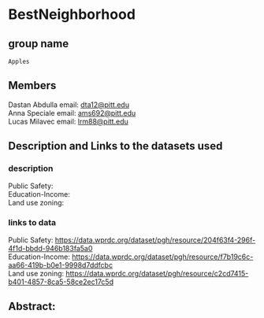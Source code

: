 # BestNeighborhood
## group name
    Apples
## Members
Dastan Abdulla
email: dta12@pitt.edu </br>
Anna Speciale
email: ams692@pitt.edu </br>
Lucas Milavec
email: lrm88@pitt.edu </br>
## Description and Links to the datasets used
### description
Public Safety:</br>
Education-Income:</br>
Land use zoning:</br>
### links to data
Public Safety: https://data.wprdc.org/dataset/pgh/resource/204f63f4-296f-4f1d-bbdd-946b183fa5a0 </br>
Education-Income: https://data.wprdc.org/dataset/pgh/resource/f7b19c6c-aa66-419b-b0e1-9998d7ddfcbc </br>
Land use zoning: https://data.wprdc.org/dataset/pgh/resource/c2cd7415-b401-4857-8ca5-58ce2ec17c5d

## Abstract: 

